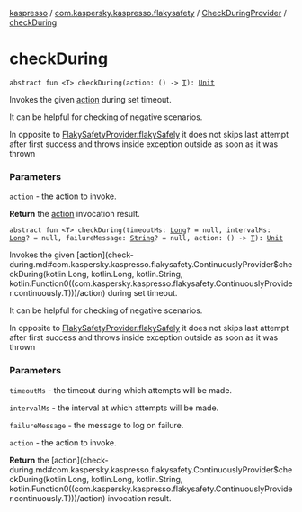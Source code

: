[kaspresso](../../index.md) / [com.kaspersky.kaspresso.flakysafety](../index.md) / [CheckDuringProvider](index.md) / [checkDuring](./check-during.md)

# checkDuring

`abstract fun <T> checkDuring(action: () -> `[`T`](check-during.md#T)`): `[`Unit`](https://kotlinlang.org/api/latest/jvm/stdlib/kotlin/-unit/index.html)

Invokes the given [action](check-during.md#com.kaspersky.kaspresso.flakysafety.ContinuouslyProvider$checkDuring(kotlin.Function0((com.kaspersky.kaspresso.flakysafety.ContinuouslyProvider.continuously.T)))/action) during set timeout.

It can be helpful for checking of negative scenarios.

In opposite to [FlakySafetyProvider.flakySafely](../-flaky-safety-provider/flaky-safely.md) it does not skips last attempt after first success
and throws inside exception outside as soon as it was thrown

### Parameters

`action` - the action to invoke.

**Return**
the [action](check-during.md#com.kaspersky.kaspresso.flakysafety.ContinuouslyProvider$checkDuring(kotlin.Function0((com.kaspersky.kaspresso.flakysafety.ContinuouslyProvider.continuously.T)))/action) invocation result.

`abstract fun <T> checkDuring(timeoutMs: `[`Long`](https://kotlinlang.org/api/latest/jvm/stdlib/kotlin/-long/index.html)`? = null, intervalMs: `[`Long`](https://kotlinlang.org/api/latest/jvm/stdlib/kotlin/-long/index.html)`? = null, failureMessage: `[`String`](https://kotlinlang.org/api/latest/jvm/stdlib/kotlin/-string/index.html)`? = null, action: () -> `[`T`](check-during.md#T)`): `[`Unit`](https://kotlinlang.org/api/latest/jvm/stdlib/kotlin/-unit/index.html)

Invokes the given [action](check-during.md#com.kaspersky.kaspresso.flakysafety.ContinuouslyProvider$checkDuring(kotlin.Long, kotlin.Long, kotlin.String, kotlin.Function0((com.kaspersky.kaspresso.flakysafety.ContinuouslyProvider.continuously.T)))/action) during set timeout.

It can be helpful for checking of negative scenarios.

In opposite to [FlakySafetyProvider.flakySafely](../-flaky-safety-provider/flaky-safely.md) it does not skips last attempt after first success
and throws inside exception outside as soon as it was thrown

### Parameters

`timeoutMs` - the timeout during which attempts will be made.

`intervalMs` - the interval at which attempts will be made.

`failureMessage` - the message to log on failure.

`action` - the action to invoke.

**Return**
the [action](check-during.md#com.kaspersky.kaspresso.flakysafety.ContinuouslyProvider$checkDuring(kotlin.Long, kotlin.Long, kotlin.String, kotlin.Function0((com.kaspersky.kaspresso.flakysafety.ContinuouslyProvider.continuously.T)))/action) invocation result.

